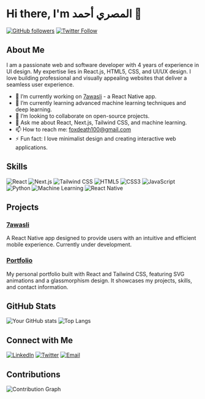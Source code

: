 # Hi there, I'm المصري أحمد 👋

[![GitHub followers](https://img.shields.io/github/followers/0asaca0rum0?label=Follow&style=social)](https://github.com/0asaca0rum0)
[![Twitter Follow](https://img.shields.io/twitter/follow/KARASUMA_RENYA1?style=social)](https://x.com/KARASUMA_RENYA1)

## About Me

I am a passionate web and software developer with 4 years of experience in UI design. My expertise lies in React.js, HTML5, CSS, and UI/UX design. I love building professional and visually appealing websites that deliver a seamless user experience.

- 🔭 I’m currently working on [7awasli](https://github.com/0asaca0rum0/7awasli) - a React Native app.
- 🌱 I’m currently learning advanced machine learning techniques and deep learning.
- 👯 I’m looking to collaborate on open-source projects.
- 💬 Ask me about React, Next.js, Tailwind CSS, and machine learning.
- 📫 How to reach me: [foxdeath100@gmail.com](mailto:foxdeath100@gmail.com)
- ⚡ Fun fact: I love minimalist design and creating interactive web applications.

## Skills

![React](https://img.shields.io/badge/-React-61DAFB?style=for-the-badge&logo=react&logoColor=white)
![Next.js](https://img.shields.io/badge/-Next.js-000000?style=for-the-badge&logo=next-dot-js&logoColor=white)
![Tailwind CSS](https://img.shields.io/badge/-Tailwind%20CSS-38B2AC?style=for-the-badge&logo=tailwind-css&logoColor=white)
![HTML5](https://img.shields.io/badge/-HTML5-E34F26?style=for-the-badge&logo=html5&logoColor=white)
![CSS3](https://img.shields.io/badge/-CSS3-1572B6?style=for-the-badge&logo=css3&logoColor=white)
![JavaScript](https://img.shields.io/badge/-JavaScript-F7DF1E?style=for-the-badge&logo=javascript&logoColor=black)
![Python](https://img.shields.io/badge/-Python-3776AB?style=for-the-badge&logo=python&logoColor=white)
![Machine Learning](https://img.shields.io/badge/-Machine%20Learning-FF6F00?style=for-the-badge&logo=machine-learning&logoColor=white)
![React Native](https://img.shields.io/badge/-React%20Native-61DAFB?style=for-the-badge&logo=react&logoColor=white)

## Projects

### [7awasli](https://github.com/0asaca0rum0/7awasli)
A React Native app designed to provide users with an intuitive and efficient mobile experience. Currently under development.

### [Portfolio](https://github.com/0asaca0rum0/portfolio)
My personal portfolio built with React and Tailwind CSS, featuring SVG animations and a glassmorphism design. It showcases my projects, skills, and contact information.

## GitHub Stats

![Your GitHub stats](https://github-readme-stats.vercel.app/api?username=0asaca0rum0&show_icons=true&theme=radical)
![Top Langs](https://github-readme-stats.vercel.app/api/top-langs/?username=0asaca0rum0&layout=compact&theme=radical)

## Connect with Me

[![LinkedIn](https://img.shields.io/badge/-LinkedIn-0077B5?style=for-the-badge&logo=linkedin&logoColor=white)](https://linkedin.com/in/your-linkedin)
[![Twitter](https://img.shields.io/badge/-Twitter-1DA1F2?style=for-the-badge&logo=twitter&logoColor=white)](https://x.com/KARASUMA_RENYA1)
[![Email](https://img.shields.io/badge/-Email-D14836?style=for-the-badge&logo=gmail&logoColor=white)](mailto:foxdeath100@gmail.com)

## Contributions

![Contribution Graph](https://activity-graph.herokuapp.com/graph?username=0asaca0rum0&theme=radical)
